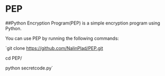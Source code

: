# PEP
##Python Encryption Program(PEP) is a simple encryption program using Python.

You can use PEP by running the following commands:


`git clone https://github.com/NalinPlad/PEP.git

cd PEP/

python secretcode.py`

